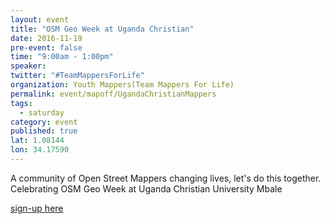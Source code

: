 ```yaml
---
layout: event
title: "OSM Geo Week at Uganda Christian"
date: 2016-11-19
pre-event: false
time: "9:00am - 1:00pm"
speaker: 
twitter: "#TeamMappersForLife"
organization: Youth Mappers(Team Mappers For Life)
permalink: event/mapoff/UgandaChristianMappers
tags: 
  - saturday
category: event
published: true
lat: 1.08144
lon: 34.17590
---
```

A community of Open Street Mappers changing lives, let's do this together.
Celebrating OSM Geo Week at Uganda Christian University Mbale

[sign-up here](https://www.facebook.com/Team-Mappers-For-Life-280043492353209/?ref=bookmarks)



